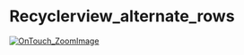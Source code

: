 # Recyclerview_alternate_rows

<p><a target="_blank" rel="noopener noreferrer" href="
      RecyclerView_with_animation/20180904_181714_edited.mp4
    "><img src="https://github.com/mahesh504/RecyclerView_with_animation/blob/master/rcv_anim_gif_img.gif" alt="OnTouch_ZoomImage" style="max-width:50%;"></a></p>
